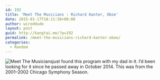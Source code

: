 ```yaml
---
id: 192
title: 'Meet The Musicians : Richard Kanter, Oboe'
date: 2015-01-17T18:11:58+00:00
author: wireddude
layout: post
guid: http://kangtai.me/?p=192
permalink: /meet-the-musicians-richard-kanter-oboe/
categories:
  - Random
---
```

 <img src="http://i2.wp.com/media.davidkanter.com/2001-2002-cso-program.jpg?w=604" alt="Meet The Musicians" data-recalc-dims="1" />just found this program with my dad in it. I&#8217;d been looking for it since he passed away in October 2014. This was from the 2001&#8211;2002 Chicago Symphony Season.